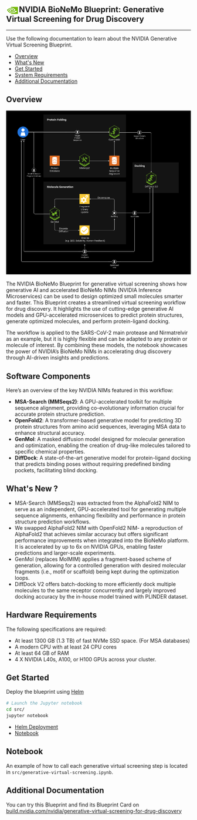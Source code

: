 
<h2><img align="center" src="https://github.com/NVIDIA-BioNeMo-blueprints/generative-virtual-screening/blob/main/docs/nvidia-logo.png?raw=true">NVIDIA BioNeMo Blueprint: Generative Virtual Screening for Drug Discovery</h2>

<hr>

Use the following documentation to learn about the NVIDIA Generative Virtual Screening Blueprint.

- [Overview](#overview)
- [What's New](#whats-new)
- [Get Started](#get-started)
- [System Requirements](#system-requirements)
- [Additional Documentation](#additional-documentation)

## Overview

![A workflow diagram of the Protein Design Blueprint](docs/Generative_Virtual_Screening_Diagram.png)

The NVIDIA BioNeMo Blueprint for generative virtual screening shows how generative AI and accelerated BioNeMo NIMs (NVIDIA Inference Microservices) can be used to design optimized small molecules smarter and faster. This Blueprint creates a streamlined virtual screening workflow for drug discovery. It highlights the use of cutting-edge generative AI models and GPU-accelerated microservices to predict protein structures, generate optimized molecules, and perform protein-ligand docking.

The workflow is applied to the SARS-CoV-2 main protease and Nirmatrelvir as an example, but it is highly flexible and can be adapted to any protein or molecule of interest. By combining these models, the notebook showcases the power of NVIDIA’s BioNeMo NIMs in accelerating drug discovery through AI-driven insights and predictions.

## Software Components
Here’s an overview of the key NVIDIA NIMs featured in this workflow:
- **MSA-Search (MMSeqs2)**: A GPU-accelerated toolkit for multiple sequence alignment, providing co-evolutionary information crucial for accurate protein structure prediction.
- **OpenFold2**: A transformer-based generative model for predicting 3D protein structures from amino acid sequences, leveraging MSA data to enhance structural accuracy.
- **GenMol**: A masked diffusion model designed for molecular generation and optimization, enabling the creation of drug-like molecules tailored to specific chemical properties.
- **DiffDock**: A state-of-the-art generative model for protein-ligand docking that predicts binding poses without requiring predefined binding pockets, facilitating blind docking.




## What's New ?
- MSA-Search (MMSeqs2) was extracted from the AlphaFold2 NIM to serve as an independent, GPU-accelerated tool for generating multiple sequence alignments, enhancing flexibility and performance in protein structure prediction workflows.
- We swapped AlphaFold2 NIM with OpenFold2 NIM- a reproduction of AlphaFold2 that achieves similar accuracy but offers significant performance improvements when integrated into the BioNeMo platform. It is accelerated by up to 6x on NVIDIA GPUs, enabling faster predictions and larger-scale experiments.
- GenMol (replaces MolMIM) applies a fragment-based scheme of generation, allowing for a controlled generation with desired molecular fragments (i.e., motif or scaffold) being kept during the optimization loops.
- DiffDock V2 offers batch-docking to more efficiently dock multiple molecules to the same receptor concurrently and largely improved docking accuracy by the in-house model trained with PLINDER dataset.

## Hardware Requirements

The following specifications are required:
- At least 1300 GB (1.3 TB) of fast NVMe SSD space. (For MSA databases)
- A modern CPU with at least 24 CPU cores
- At least 64 GB of RAM
- 4 X NVIDIA L40s, A100, or H100 GPUs across your cluster.

## Get Started
Deploy the blueprint using [Helm](./generative-virtual-screening-chart/)

```bash
# Launch the Jupyter notebook
cd src/
jupyter notebook
```

* [Helm Deployment](./generative-virtual-screening-chart/)
* [Notebook](./src/)

## Notebook

An example of how to call each generative virtual screening step is located in `src/generative-virtual-screening.ipynb`.

## Additional Documentation

You can try this Blueprint and find its Blueprint Card on [build.nvidia.com/nvidia/generative-virtual-screening-for-drug-discovery](https://build.nvidia.com/nvidia/generative-virtual-screening-for-drug-discovery)
